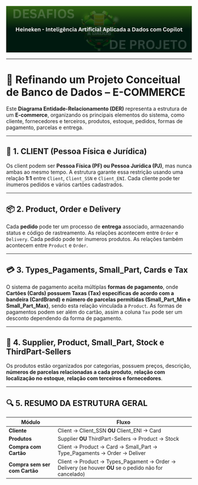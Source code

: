 <img src="./public/banner.png" alt="">

---

# 📌 Refinando um Projeto Conceitual de Banco de Dados – E-COMMERCE

Este **Diagrama Entidade-Relacionamento (DER)** representa a estrutura de um **E-commerce**, organizando os principais elementos do sistema, como cliente, fornecedores e terceiros, produtos, estoque, pedidos, formas de pagamento, parcelas e entrega.

---

## **🛒 1. CLIENT (Pessoa Física e Jurídica)**
Os client podem ser **Pessoa Física (PF) ou Pessoa Jurídica (PJ)**, mas nunca ambas ao mesmo tempo. A estrutura garante essa restrição usando uma relação **1:1** entre `Client`, `Client_SSN` e `Client_ENI`. Cada cliente pode ter ínumeros pedidos e vários cartões cadastrados.

---

## **📦 2. Product, Order e Delivery**
Cada **pedido** pode ter um processo de **entrega** associado, armazenando status e código de rastreamento. As relações acontecem entre `Order` e `Delivery`. Cada pedido pode ter ínumeros produtos. As relações também acontecem entre `Product` e `Order`.

---

## **💳 3. Types_Pagaments, Small_Part, Cards e Tax**
O sistema de pagamento aceita múltiplas **formas de pagamento**, onde **Cartões (Cards) possuem Taxas (Tax) específicas de acordo com a bandeira (CardBrand) e número de parcelas permitidas (Small_Part_Min e Small_Part_Max)**, sendo esta relação vinculada a `Product`. As formas de pagamentos podem ser além do cartão, assim a coluna `Tax` pode ser um desconto dependendo da forma de pagamento.

---

## **📑 4. Supplier, Product, Small_Part, Stock e ThirdPart-Sellers**
Os produtos estão organizados por categorias, possuem preços, descrição, **números de parcelas relacionadas a cada produto**, **relação com localização no estoque**, **relação com terceiros e fornecedores**.

---

## **🔍 5. RESUMO DA ESTRUTURA GERAL**

| **Módulo**        | **Fluxo** |
|------------------|------------------|
| **Cliente** | Client → Client_SSN **OU** Client_ENI → Card
| **Produtos** | Supplier **OU** ThirdPart-Sellers → Product → Stock 
| **Compra com Cartão** | Client → Product → Card → Small_Part → Type_Pagaments → Order → Deliver
| **Compra sem ser com Cartão** | Client → Product → Types_Pagament → Order → Delivery (se houver **OU** se o pedido não for cancelado) |
